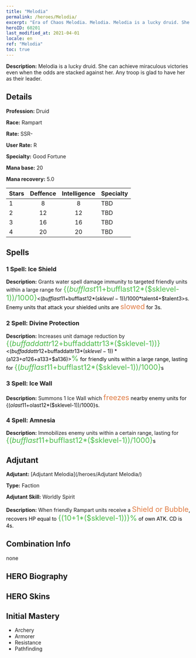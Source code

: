 ```yaml
---
title: "Melodia"
permalink: /heroes/Melodia/
excerpt: "Era of Chaos Melodia. Melodia. Melodia is a lucky druid. She can achieve miraculous victories even when the odds are stacked against her. Any troop is glad to have her as their leader."
heroID: 60201
last_modified_at: 2021-04-01
locale: en
ref: "Melodia"
toc: true
---
```

 **Description:** Melodia is a lucky druid. She can achieve miraculous victories even when the odds are stacked against her. Any troop is glad to have her as their leader.
## Details
 **Profession:** Druid

 **Race:** Rampart

 **Rate:** SSR-

 **User Rate:** R

 **Specialty:** Good Fortune

 **Mana base:** 20

 **Mana recovery:** 5.0


  | Stars   |    Deffence    |  Intelligence  |      Specialty     |
  |---------|:---------------:|:---------------:|--------------------|
  |    1    | 8 | 8 | TBD |
  |    2    | 12 | 12 | TBD |
  |    3    | 16 | 16 | TBD |
  |    4    | 20 | 20 | TBD |

## Spells
### 1 Spell: Ice Shield
 **Description:** Grants water spell damage immunity to targeted friendly units within a large range for <span style="color: #48b946;font-size:20px">{($bufflast11+$bufflast12*($sklevel-1))/1000}</span><span style="color: black"><($bufflast11+$bufflast12*($sklevel-1))/1000*$talent4+$talent3>s. Enemy units that attack your shielded units are <span style="color: #e07c44;font-size:20px">slowed</span><span style="color: black"> for 3s.

### 2 Spell: Divine Protection
 **Description:** Increases unit damage reduction by <span style="color: #48b946;font-size:20px">{($buffaddattr12+$buffaddattr13*($sklevel-1))}</span><span style="color: black"><($buffaddattr12+$buffaddattr13*($sklevel-1))*($a123+$a126+$a133+$a136)><span style="color: #48b946;font-size:20px">%</span><span style="color: black"> for friendly units within a large range, lasting for <span style="color: #48b946;font-size:20px">{($bufflast11+$bufflast12*($sklevel-1))/1000}</span><span style="color: black">s

### 3 Spell: Ice Wall
 **Description:** Summons 1 Ice Wall which <span style="color: #e07c44;font-size:20px">freezes</span><span style="color: black"> nearby enemy units for {($olast11+$olast12*($sklevel-1))/1000}s.

### 4 Spell: Amnesia
 **Description:** Immobilizes enemy units within a certain range, lasting for <span style="color: #48b946;font-size:20px">{($bufflast11+$bufflast12*($sklevel-1))/1000}</span><span style="color: black">s


## Adjutant

 **Adjutant:**  [Adjutant Melodia](/heroes/Adjutant Melodia/) 

 **Type:**  Faction 

 **Adjutant Skill:**  Worldly Spirit 

 **Description:** When friendly Rampart units receive a <span style="color: #e07c44;font-size:20px">Shield or Bubble</span><span style="color: black">, recovers HP equal to <span style="color: #48b946;font-size:20px">{(10+1*($sklevel-1))}%</span><span style="color: black"> of own ATK. CD is 4s.

## Combination Info

  none
## HERO Biography

## HERO Skins

## Initial Mastery
   - Archery
   - Armorer
   - Resistance
   - Pathfinding
